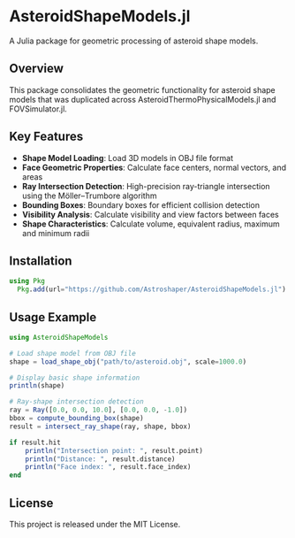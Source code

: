 # AsteroidShapeModels.jl

A Julia package for geometric processing of asteroid shape models.

## Overview

This package consolidates the geometric functionality for asteroid shape models that was duplicated across AsteroidThermoPhysicalModels.jl and FOVSimulator.jl.

## Key Features

- **Shape Model Loading**: Load 3D models in OBJ file format
- **Face Geometric Properties**: Calculate face centers, normal vectors, and areas
- **Ray Intersection Detection**: High-precision ray-triangle intersection using the Möller–Trumbore algorithm
- **Bounding Boxes**: Boundary boxes for efficient collision detection
- **Visibility Analysis**: Calculate visibility and view factors between faces
- **Shape Characteristics**: Calculate volume, equivalent radius, maximum and minimum radii

## Installation

```julia
using Pkg
  Pkg.add(url="https://github.com/Astroshaper/AsteroidShapeModels.jl")
```

## Usage Example

```julia
using AsteroidShapeModels

# Load shape model from OBJ file
shape = load_shape_obj("path/to/asteroid.obj", scale=1000.0)

# Display basic shape information
println(shape)

# Ray-shape intersection detection
ray = Ray([0.0, 0.0, 10.0], [0.0, 0.0, -1.0])
bbox = compute_bounding_box(shape)
result = intersect_ray_shape(ray, shape, bbox)

if result.hit
    println("Intersection point: ", result.point)
    println("Distance: ", result.distance)
    println("Face index: ", result.face_index)
end
```

## License

This project is released under the MIT License.
